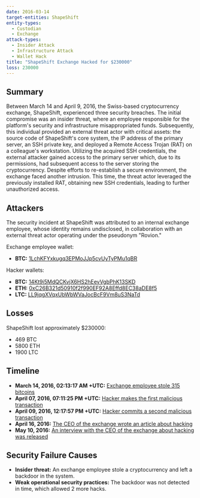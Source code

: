 ```yaml
---
date: 2016-03-14
target-entities: ShapeShift
entity-types:
  - Custodian
  - Exchange
attack-types:
  - Insider Attack
  - Infrastructure Attack
  - Wallet Hack
title: "ShapeShift Exchange Hacked for $230000"
loss: 230000
---
```


## Summary

Between March 14 and April 9, 2016, the Swiss-based cryptocurrency exchange, ShapeShift, experienced three security breaches. The initial compromise was an insider threat, where an employee responsible for the platform's security and infrastructure misappropriated funds. Subsequently, this individual provided an external threat actor with critical assets: the source code of ShapeShift's core system, the IP address of the primary server, an SSH private key, and deployed a Remote Access Trojan (RAT) on a colleague's workstation. Utilizing the acquired SSH credentials, the external attacker gained access to the primary server which, due to its permissions, had subsequent access to the server storing the cryptocurrency. Despite efforts to re-establish a secure environment, the exchange faced another intrusion. This time, the threat actor leveraged the previously installed RAT, obtaining new SSH credentials, leading to further unauthorized access.

## Attackers

The security incident at ShapeShift was attributed to an internal exchange employee, whose identity remains undisclosed, in collaboration with an external threat actor operating under the pseudonym "Rovion."

Exchange employee wallet:

- **BTC:** [1LchKFYxkugq3EPMoJJp5cvUyTyPMu1qBR](https://www.blockchain.com/en/explorer/addresses/btc/1LchKFYxkugq3EPMoJJp5cvUyTyPMu1qBR)

Hacker wallets:

- **BTC:** [14Kt9i5MdQCKvjX6HS2hEevVgbPhK13SKD](https://www.blockchain.com/explorer/addresses/btc/14Kt9i5MdQCKvjX6HS2hEevVgbPhK13SKD)
- **ETH:** [0xC26B321d50910f2f990EF92A8Effd8EC38aDE8f5](https://etherscan.io/address/0xC26B321d50910f2f990EF92A8Effd8EC38aDE8f5)
- **LTC:** [LL9jqgXVqxUbWbWVaJocBcF9Vm8uS3NaTd](https://blockchair.com/litecoin/address/LL9jqgXVqxUbWbWVaJocBcF9Vm8uS3NaTd)

## Losses

ShapeShift lost approximately $230000:

- 469 BTC
- 5800 ETH
- 1900 LTC

## Timeline

- **March 14, 2016, 02:13:17 AM +UTC:** [Exchange employee stole 315 bitcoins](https://www.blockchain.com/en/explorer/transactions/btc/0d5f8538d43a5e0ccdd2e26536251b7fd253b62ae743faea1db7fdfd44635423)
- **April 07, 2016, 07:11:25 PM +UTC:** [Hacker makes the first malicious transaction](https://etherscan.io/tx/0x47d9a3ba0734ef38d06c8a32cf5bcd94dc4cee2c30f614f55b04630581f68c82)
- **April 09, 2016, 12:17:57 PM +UTC:** [Hacker commits a second malicious transaction](https://etherscan.io/tx/0x775785159bfc0b1ebc193e9171295f534034310ab1a6df8fe4cdc80232f291e7)
- **April 16, 2016:** [The CEO of the exchange wrote an article about hacking](https://news.bitcoin.com/looting-fox-sabotage-shapeshift)
- **May 10, 2016:** [An interview with the CEO of the exchange about hacking was released](https://www.youtube.com/watch?v=G8QNpyqHr04)

## Security Failure Causes

- **Insider threat:** An exchange employee stole a cryptocurrency and left a backdoor in the system.
- **Weak operational security practices:** The backdoor was not detected in time, which allowed 2 more hacks.
